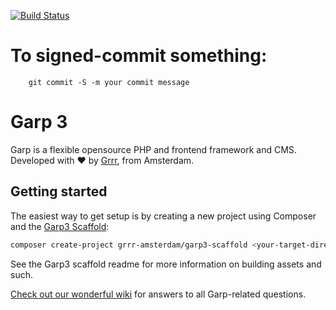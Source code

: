 [![Build Status](https://travis-ci.org/grrr-amsterdam/garp3.svg?branch=develop)](https://travis-ci.org/grrr-amsterdam/garp3)

# To signed-commit something:

```
    git commit -S -m your commit message
```


# Garp 3

Garp is a flexible opensource PHP and frontend framework and CMS.   
Developed with ❤️ by [Grrr](https://grrr.nl), from Amsterdam.

## Getting started

The easiest way to get setup is by creating a new project using Composer and the [Garp3
Scaffold](https://github.com/grrr-amsterdam/garp_scaffold):

```bash
composer create-project grrr-amsterdam/garp3-scaffold <your-target-directory>
```

See the Garp3 scaffold readme for more information on building assets and such.

[Check out our wonderful wiki](https://github.com/grrr-amsterdam/garp3/wiki) for answers to all
Garp-related questions.
